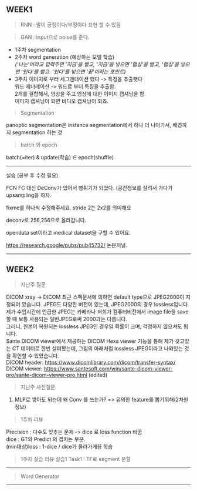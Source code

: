 ## WEEK1

> RNN : 말이 긍정이다/부정이다 표현 할 수 있음

> GAN : input으로 noise를 준다.

* 1주차 segmentation    
* 2주차 word generation (예상하는 모델 학습)    
*('나는'이라고 입력주면 '지금'을 뱉고, '지금'을 넣으면 '랩실'을 뱉고, '랩실'을 넣으면 '있다'를 뱉고. '있다'를 넣으면 '끝'이라는 포인트)*     
* 3주차
이미지로 부터 세그멘테이션 했다 -> 특징을 추출햇다     
워드 제너레이션 -> 워드로 부터 특징을 추출함.    
2개를 결합해서, 영상을 주고 영상에 대한 이미지 캡셔닝을 함.    
이미지 캡셔닝이 되면 비디오 캡셔닝이 되죠.    

> Segmentation

panoptic segmentation은 instance segmentation에서 하나 더 나아가서, 배경까지 segmentation 하는 것    

> batch 와 epoch

batch(=iter) & update(학습) ∈ epoch(shuffle)    

---

실습 (공부 후 수정 필요)

FCN
FC 대신 DeConv가 있어서 뻥튀기가 되었다.
(공간정보를 살려서 가다가 upsampling을 하자.

fixme를 하나씩 수정해주세요. 
stride 2는 2x2를 의미해요

deconv로 256,256으로 올라갑니다.

opendata set이라고 medical dataset을 구할 수 있어요.


https://research.google/pubs/pub45732/
논문저널.


--- 

## WEEK2


> 지난주 질문
    
DICOM xray
-> DICOM 최근 스펙문서에 의하면 default type으로 JPEG2000이 지정되어 있습니다. JPEG도 다양한 버전이 있는데, JPEG2000의 경우 lossless입니다. 제가 수업시간에 언급한 JPEG는 카메라나 저희가 컴퓨터비전에서 image file을 save할 때 보통 사용되는 일반JPEG로써 2000과는 다릅니다.     
그러니, 원본이 복원되는 lossless JPEG인 경우일 확률이 크며, 걱정하지 않으셔도 됩니다.    
Sante DICOM viewer에서 제공하는 DICOM Hexa viewer 기능을 통해 제가 갖고있는 CT 데이터로 한번 살펴봤는데, 그림의 아래처럼 lossless JPEG이라고 나와있는 것을 확인할 수 있었습니다.    
DICOM header: https://www.dicomlibrary.com/dicom/transfer-syntax/    
DICOM viewer: https://www.santesoft.com/win/sante-dicom-viewer-pro/sante-dicom-viewer-pro.html (edited)     

> 지난주 사전질문
1. MLP로 쌓아도 되는데 왜 Conv 를 쓰는가? => 유의한 feature를 뽑기위해(2차원정보)

> 1주차 리뷰

Precision : 다수도 맞추는 문제 -> dice 로 loss function 바꿈    
dice : GT와 Predict 의 겹치는 부분.    
(min대상)loss : 1-dice  / dice가 올라가게끔 학습    

> 1주차 실습 리뷰
실습1
Task1 : TF로 segment 분할


---

> Word Generator

---
